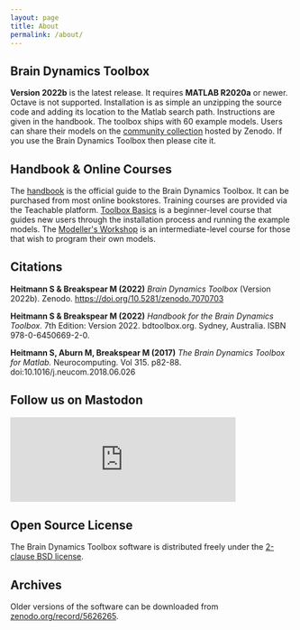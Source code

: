 ```yaml
---
layout: page
title: About
permalink: /about/
---
```


## Brain Dynamics Toolbox
**Version 2022b** is the latest release. It requires **MATLAB R2020a** or newer. Octave is not supported. Installation is as simple an unzipping the source code and adding its location to the Matlab search path.  Instructions are given in the handbook. The toolbox ships with 60 example models. Users can share their models on the [community collection](https://zenodo.org/communities/bdtoolbox) hosted by Zenodo. If you use the Brain Dynamics Toolbox then please cite it.

## Handbook & Online Courses
The [handbook](https://github.com/bdtoolbox-org/bdtoolbox/releases/download/2022b/HandbookSample2022.pdf) is the official guide to the Brain Dynamics Toolbox. It can be purchased from most online bookstores. Training courses are provided via the Teachable platform. [Toolbox Basics](https://bdtoolbox.teachable.com/p/toolbox-basics) is a beginner-level course that guides new users through the installation process and running the example models. The [Modeller's Workshop](https://bdtoolbox.teachable.com/p/modellers-workshop) is an intermediate-level course for those that wish to program their own models.

## Citations
**Heitmann S & Breakspear M (2022)** *Brain Dynamics Toolbox* (Version 2022b). Zenodo. https://doi.org/10.5281/zenodo.7070703

**Heitmann S & Breakspear M (2022)** *Handbook for the Brain Dynamics Toolbox.* 7th Edition: Version 2022. bdtoolbox.org. Sydney, Australia. ISBN 978-0-6450669-2-0.

**Heitmann S, Aburn M, Breakspear M (2017)** *The Brain Dynamics Toolbox for Matlab.* Neurocomputing. Vol 315. p82-88. doi:10.1016/j.neucom.2018.06.026

## Follow us on Mastodon
<iframe src="https://mastodon.au/@bdtoolbox/111159253561798440/embed" class="mastodon-embed" style="max-width: 100%; border: 0" width="400" allowfullscreen="allowfullscreen"></iframe><script src="https://mastodon.au/embed.js" async="async"></script>

## Open Source License
The Brain Dynamics Toolbox software is distributed freely under the [2-clause BSD license](https://opensource.org/licenses/BSD-2-Clause).

## Archives
Older versions of the software can be downloaded from [zenodo.org/record/5626265](https://zenodo.org/search?page=1&size=20&q=conceptrecid:%225625923%22&sort=-version&all_versions=True).

